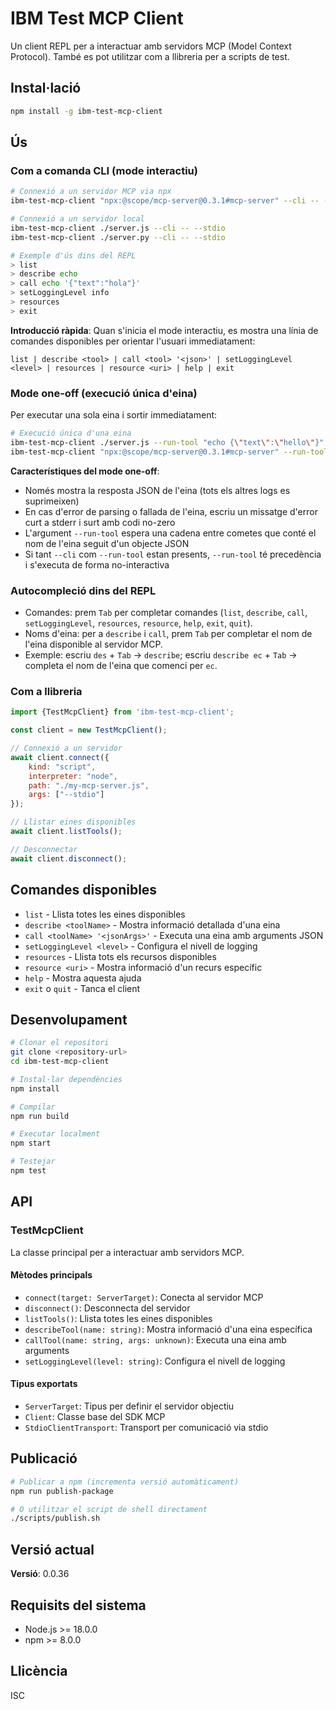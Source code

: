 # IBM Test MCP Client

Un client REPL per a interactuar amb servidors MCP (Model Context Protocol). També es pot utilitzar com a llibreria per a scripts de test.

## Instal·lació

```bash
npm install -g ibm-test-mcp-client
```

## Ús

### Com a comanda CLI (mode interactiu)

```bash
# Connexió a un servidor MCP via npx
ibm-test-mcp-client "npx:@scope/mcp-server@0.3.1#mcp-server" --cli -- --stdio

# Connexió a un servidor local
ibm-test-mcp-client ./server.js --cli -- --stdio
ibm-test-mcp-client ./server.py --cli -- --stdio

# Exemple d'ús dins del REPL
> list
> describe echo
> call echo '{"text":"hola"}'
> setLoggingLevel info
> resources
> exit
```

**Introducció ràpida**: Quan s'inicia el mode interactiu, es mostra una línia de comandes disponibles per orientar l'usuari immediatament:
```
list | describe <tool> | call <tool> '<json>' | setLoggingLevel <level> | resources | resource <uri> | help | exit
```

### Mode one-off (execució única d'eina)

Per executar una sola eina i sortir immediatament:

```bash
# Execució única d'una eina
ibm-test-mcp-client ./server.js --run-tool "echo {\"text\":\"hello\"}" -- --stdio
ibm-test-mcp-client "npx:@scope/mcp-server@0.3.1#mcp-server" --run-tool "toolName {\"k\":\"v\"}" -- --stdio
```

**Característiques del mode one-off**:
- Només mostra la resposta JSON de l'eina (tots els altres logs es suprimeixen)
- En cas d'error de parsing o fallada de l'eina, escriu un missatge d'error curt a stderr i surt amb codi no-zero
- L'argument `--run-tool` espera una cadena entre cometes que conté el nom de l'eina seguit d'un objecte JSON
- Si tant `--cli` com `--run-tool` estan presents, `--run-tool` té precedència i s'executa de forma no-interactiva

### Autocompleció dins del REPL

- Comandes: prem `Tab` per completar comandes (`list`, `describe`, `call`, `setLoggingLevel`, `resources`, `resource`, `help`, `exit`, `quit`).
- Noms d'eina: per a `describe` i `call`, prem `Tab` per completar el nom de l'eina disponible al servidor MCP.
- Exemple: escriu `des` + `Tab` -> `describe`; escriu `describe ec` + `Tab` -> completa el nom de l'eina que comenci per `ec`.

### Com a llibreria

```javascript
import {TestMcpClient} from 'ibm-test-mcp-client';

const client = new TestMcpClient();

// Connexió a un servidor
await client.connect({
    kind: "script",
    interpreter: "node",
    path: "./my-mcp-server.js",
    args: ["--stdio"]
});

// Llistar eines disponibles
await client.listTools();

// Desconnectar
await client.disconnect();
```

## Comandes disponibles

- `list` - Llista totes les eines disponibles
- `describe <toolName>` - Mostra informació detallada d'una eina
- `call <toolName> '<jsonArgs>'` - Executa una eina amb arguments JSON
- `setLoggingLevel <level>` - Configura el nivell de logging
- `resources` - Llista tots els recursos disponibles
- `resource <uri>` - Mostra informació d'un recurs específic
- `help` - Mostra aquesta ajuda
- `exit` o `quit` - Tanca el client

## Desenvolupament

```bash
# Clonar el repositori
git clone <repository-url>
cd ibm-test-mcp-client

# Instal·lar dependències
npm install

# Compilar
npm run build

# Executar localment
npm start

# Testejar
npm test
```

## API

### TestMcpClient

La classe principal per a interactuar amb servidors MCP.

#### Mètodes principals

- `connect(target: ServerTarget)`: Conecta al servidor MCP
- `disconnect()`: Desconnecta del servidor
- `listTools()`: Llista totes les eines disponibles
- `describeTool(name: string)`: Mostra informació d'una eina específica
- `callTool(name: string, args: unknown)`: Executa una eina amb arguments
- `setLoggingLevel(level: string)`: Configura el nivell de logging

#### Tipus exportats

- `ServerTarget`: Tipus per definir el servidor objectiu
- `Client`: Classe base del SDK MCP
- `StdioClientTransport`: Transport per comunicació via stdio

## Publicació

```bash
# Publicar a npm (incrementa versió automàticament)
npm run publish-package

# O utilitzar el script de shell directament
./scripts/publish.sh
```

## Versió actual

**Versió**: 0.0.36

## Requisits del sistema

- Node.js >= 18.0.0
- npm >= 8.0.0

## Llicència

ISC
